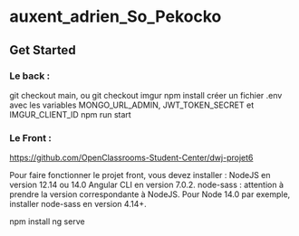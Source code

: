 # auxent_adrien_So_Pekocko
## Get Started

### Le back : 
git checkout main, ou git checkout imgur
npm install
créer un fichier .env avec les variables MONGO_URL_ADMIN, JWT_TOKEN_SECRET et IMGUR_CLIENT_ID
npm run start

### Le Front : 

https://github.com/OpenClassrooms-Student-Center/dwj-projet6 

Pour faire fonctionner le projet front, vous devez installer :
NodeJS en version 12.14 ou 14.0 
Angular CLI en version 7.0.2.
node-sass : attention à prendre la version correspondante à NodeJS. Pour Node 14.0 par exemple, installer node-sass en version 4.14+.

npm install
ng serve

